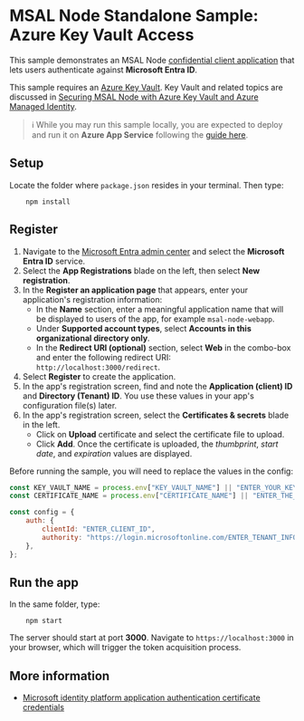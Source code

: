 # MSAL Node Standalone Sample: Azure Key Vault Access

This sample demonstrates an MSAL Node [confidential client application](../../../lib/msal-node/docs/initialize-confidential-client-application.md) that lets users authenticate against **Microsoft Entra ID**.

This sample requires an [Azure Key Vault](https://docs.microsoft.com/azure/key-vault/general/basic-concepts). Key Vault and related topics are discussed in [Securing MSAL Node with Azure Key Vault and Azure Managed Identity](../../../lib/msal-node/docs/key-vault-managed-identity.md).

> :information_source: While you may run this sample locally, you are expected to deploy and run it on **Azure App Service** following the [guide here](../../../lib/msal-node/docs/key-vault-managed-identity.md#using-azure-managed-identity).

## Setup

Locate the folder where `package.json` resides in your terminal. Then type:

```console
    npm install
```

## Register

1. Navigate to the [Microsoft Entra admin center](https://portal.azure.com) and select the **Microsoft Entra ID** service.
1. Select the **App Registrations** blade on the left, then select **New registration**.
1. In the **Register an application page** that appears, enter your application's registration information:
   - In the **Name** section, enter a meaningful application name that will be displayed to users of the app, for example `msal-node-webapp`.
   - Under **Supported account types**, select **Accounts in this organizational directory only**.
   - In the **Redirect URI (optional)** section, select **Web** in the combo-box and enter the following redirect URI: `http://localhost:3000/redirect`.
1. Select **Register** to create the application.
1. In the app's registration screen, find and note the **Application (client) ID** and **Directory (Tenant) ID**. You use these values in your app's configuration file(s) later.
1. In the app's registration screen, select the **Certificates & secrets** blade in the left.
   - Click on **Upload** certificate and select the certificate file to upload.
   - Click **Add**. Once the certificate is uploaded, the *thumbprint*, *start date*, and *expiration* values are displayed.

Before running the sample, you will need to replace the values in the config:

```javascript
const KEY_VAULT_NAME = process.env["KEY_VAULT_NAME"] || "ENTER_YOUR_KEY_VAULT_NAME";
const CERTIFICATE_NAME = process.env["CERTIFICATE_NAME"] || "ENTER_THE_NAME_OF_YOUR_CERTIFICATE_ON_KEY_VAULT";

const config = {
    auth: {
        clientId: "ENTER_CLIENT_ID",
        authority: "https://login.microsoftonline.com/ENTER_TENANT_INFO",
    },
};
```

## Run the app

In the same folder, type:

```console
    npm start
```

The server should start at port **3000**. Navigate to `https://localhost:3000` in your browser, which will trigger the token acquisition process.

## More information

- [Microsoft identity platform application authentication certificate credentials](https://docs.microsoft.com/azure/active-directory/develop/active-directory-certificate-credentials)

